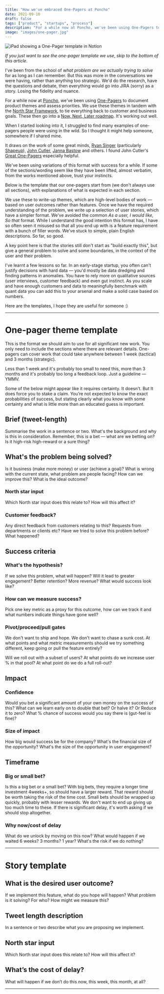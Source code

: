 ```yaml
---
title: "How we've embraced One-Pagers at Poncho"
date: 2021-09-10
draft: false
tags: ["product", "startups", "process"]
description: "For a while now at Poncho, we've been using One-Pagers to document product themes and assess priorities. We use these themes in tandem with the North Star Framework, to tie everything back to customer and business goals. It's working out well."
image: "images/one-pager.jpg"
---
```


![iPad showing a One-Pager template in Notion](/images/one-pager.jpg)

_If you just want to see the one-pager template we use, skip to the bottom of this article_.

I've been from the school of _what problem are we actually trying to solve_ for as long as I can remember. But this was more in the conversations we were having, rather than anything too strategic. We'd do the research, have the questions and debate, then everything would go into JIRA (sorry) as a story. Losing the fidelity and nuance.

For a while now at [Poncho](https://poncho.care), we've been using [One-Pagers](https://www.productplan.com/learn/product-one-pager/#:~:text=A%20product%20one%2Dpager%20makes,confidence%20in%20the%20decision%2Dmaker) to document product themes and assess priorities. We use these themes in tandem with the [North Star Framework](https://info.amplitude.com/north-star-playbook), to tie everything back to customer and business goals. These then go into a [Now, Next, Later roadmap](https://www.prodpad.com/blog/how-to-build-a-product-roadmap-everyone-understands/). It's working out well.

When I started looking into it, I struggled to find many examples of one-pagers people were using in the wild. So I thought it might help someone, somewhere if I shared mine.

It draws on the work of some great minds, [Ryan Singer](https://twitter.com/rjs) (particularly [Shapeup](https://basecamp.com/shapeup)), [John Cutler](https://twitter.com/johncutlefish), [Janna Bastow](https://twitter.com/simplybastow) and others. I found John Cutler's [Great One-Pagers](https://medium.com/@johnpcutler/great-one-pagers-592ebbaf80ec) especially helpful.

We've been using variations of this format with success for a while. If some of the sections/wording seem like they have been lifted, almost verbatim, from the works mentioned above, trust your instincts.

Below is the template that our one-pagers start from (we don't always use all sections), with explanations of what is expected in each section.

We use these to write-up themes, which are high-level bodies of work — based on user outcomes rather than features. Once we have the required understanding of the problem, we write up a selection of user stories, which have a simpler format. We've avoided the common _As a user, I would like, So that_ format. While I understand the good intention this format has, I have so often seen it misused so that all you end up with is a feature requirement with a bunch of filler words. We've stuck to simple, plain English descriptions. So far, so good.

A key point here is that the stories still don't start as "build exactly this", but give a general problem to solve and some boundaries, in the context of the user and their problem.

I've learnt a few lessons so far. In an early-stage startup, you often can't justify decisions with hard data — you'd mostly be data dredging and finding patterns in anomalies. You have to rely more on qualitative sources (user interviews, customer feedback) and even gut instinct. As you scale and have enough customers and data to meaningfully benchmark with quant data you can add this to your arsenal and make a solid case based on numbers.

Here are the templates, I hope they are useful for someone :)

---

# One-pager theme template

This is the format we should aim to use for all significant new work. You only need to include the sections where there are relevant details. One-pagers can cover work that could take anywhere between 1 week (tactical) and 3 months (strategic).

Less than 1 week and it's probably too small to need this, more than 3 months and it's probably too long a feedback loop. Just a guideline — YMMV.

Some of the below might appear like it requires certainty. It doesn’t. But It does force you to stake a claim. You’re not expected to know the exact probabilities of success, but stating clearly what you know with some certainty and what is little more than an educated guess is important.

## Brief (tweet-length)

Summarise the work in a sentence or two. What's the background and why is this in consideration. Remember, this is a bet — what are we betting on? Is it high-risk high-reward or a sure thing?

## What's the problem being solved?

Is it business (make more money) or user (achieve a goal)? What is wrong with the current state, what problem are people facing? How can we improve this? What is the ideal outcome?

### North star input

Which North star input does this relate to? How will this affect it?

### Customer feedback?

Any direct feedback from customers relating to this? Requests from departments or clients etc? Have we tried to solve this problem before? What happened?

## Success criteria

### What's the hypothesis?

If we solve this problem, what will happen? Will it lead to greater engagement? Better retention? More revenue? What would success look like?

### How can we measure success?

Pick one key metric as a proxy for this outcome, how can we track it and what numbers indicate things have gone well?

### Pivot/proceed/pull gates

We don't want to ship and hope. We don't want to chase a sunk cost. At what points and what metric measurements should we try something different, keep going or pull the feature entirely?

Will we roll out with a subset of users? At what points do we increase user % in that pool? At what point do we do a full roll-out?

## Impact

### Confidence

Would you bet a significant amount of your own money on the success of this? What can we learn early on to double that bet? Or halve it? Or Reduce it to zero? What % chance of success would you say there is (gut-feel is fine)?

### Size of impact

How big would success be for the company? What's the financial size of the opportunity? What's the size of the opportunity in user engagement?

## Timeframe

### Big or small bet?

Is this a big bet or a small bet? With big bets, they require a longer time investment 4weeks+, so should have a larger reward. That reward should be worth taking the risk of the time cost. Small bets should be wrapped up quickly, probably with lesser rewards. We don't want to end up giving up too much time to these. If there is significant delay, it's worth asking if we should stop altogether.

### Why now/cost of delay

What do we unlock by moving on this now? What would happen if we waited 6 weeks? 3 months? 1 year? What's the risk if we do nothing?

---

# Story template

## What is the desired user outcome?

If we implement this feature, what do you hope will happen? What problem is it solving? For who? How might we measure this?

## Tweet length description

In a sentence or two describe what you are proposing we implement.

## North star input

Which North star input does this relate to? How will this affect it?

## What’s the cost of delay?

What will happen if we don’t do this now, this week, this month, at all?

---
